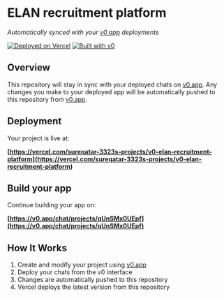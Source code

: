 # ELAN recruitment platform

*Automatically synced with your [v0.app](https://v0.app) deployments*

[![Deployed on Vercel](https://img.shields.io/badge/Deployed%20on-Vercel-black?style=for-the-badge&logo=vercel)](https://vercel.com/sureqatar-3323s-projects/v0-elan-recruitment-platform)
[![Built with v0](https://img.shields.io/badge/Built%20with-v0.app-black?style=for-the-badge)](https://v0.app/chat/projects/qUnSMx0UEpf)

## Overview

This repository will stay in sync with your deployed chats on [v0.app](https://v0.app).
Any changes you make to your deployed app will be automatically pushed to this repository from [v0.app](https://v0.app).

## Deployment

Your project is live at:

**[https://vercel.com/sureqatar-3323s-projects/v0-elan-recruitment-platform](https://vercel.com/sureqatar-3323s-projects/v0-elan-recruitment-platform)**

## Build your app

Continue building your app on:

**[https://v0.app/chat/projects/qUnSMx0UEpf](https://v0.app/chat/projects/qUnSMx0UEpf)**

## How It Works

1. Create and modify your project using [v0.app](https://v0.app)
2. Deploy your chats from the v0 interface
3. Changes are automatically pushed to this repository
4. Vercel deploys the latest version from this repository